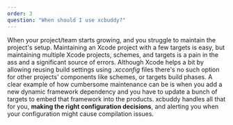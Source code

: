 ```yaml
---
order: 3
question: "When should I use xcbuddy?"
---
```


When your project/team starts growing, and you struggle to maintain the project's setup. Maintaining an Xcode project with a few targets is easy, but maintaining multiple Xcode projects, schemes, and targets is a pain in the ass and a significant source of errors. Although Xcode helps a bit by allowing reusing build settings using _.xcconfig_ files there's no such option for other projects' components like schemes, or targets build phases. A clear example of how cumbersome maintenance can be is when you add a new dynamic framework dependency and you have to update a bunch of targets to embed that framework into the products. xcbuddy handles all that for you, **making the right configuration decisions**, and alerting you when your configuration might cause compilation issues.
